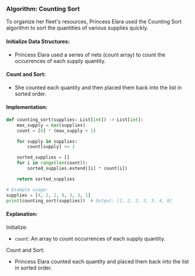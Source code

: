 ### Algorithm: Counting Sort

To organize her fleet's resources, Princess Elara used the Counting Sort algorithm to sort the quantities of various supplies quickly.

#### Initialize Data Structures:

- Princess Elara used a series of nets (count array) to count the occurrences of each supply quantity.

#### Count and Sort:

- She counted each quantity and then placed them back into the list in sorted order.

#### Implementation:

```py
def counting_sort(supplies: List[int]) -> List[int]:
    max_supply = max(supplies)
    count = [0] * (max_supply + 1)

    for supply in supplies:
        count[supply] += 1

    sorted_supplies = []
    for i in range(len(count)):
        sorted_supplies.extend([i] * count[i])

    return sorted_supplies

# Example usage:
supplies = [4, 2, 2, 8, 3, 3, 1]
print(counting_sort(supplies))  # Output: [1, 2, 2, 3, 3, 4, 8]
```

#### Explanation:

Initialize:

- `count`: An array to count occurrences of each supply quantity.

Count and Sort:

- Princess Elara counted each quantity and placed them back into the list in sorted order.
